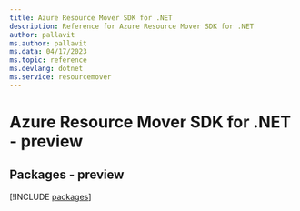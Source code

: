 ```yaml
---
title: Azure Resource Mover SDK for .NET
description: Reference for Azure Resource Mover SDK for .NET
author: pallavit
ms.author: pallavit
ms.data: 04/17/2023
ms.topic: reference
ms.devlang: dotnet
ms.service: resourcemover
---
```

# Azure Resource Mover SDK for .NET - preview
## Packages - preview
[!INCLUDE [packages](resource-mover-index.md)]